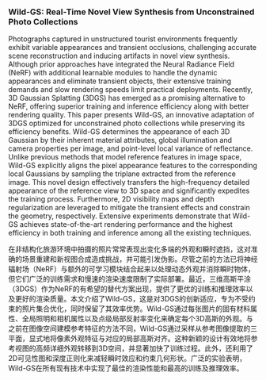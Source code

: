 ### Wild-GS: Real-Time Novel View Synthesis from Unconstrained Photo Collections

Photographs captured in unstructured tourist environments frequently exhibit variable appearances and transient occlusions, challenging accurate scene reconstruction and inducing artifacts in novel view synthesis. Although prior approaches have integrated the Neural Radiance Field (NeRF) with additional learnable modules to handle the dynamic appearances and eliminate transient objects, their extensive training demands and slow rendering speeds limit practical deployments. Recently, 3D Gaussian Splatting (3DGS) has emerged as a promising alternative to NeRF, offering superior training and inference efficiency along with better rendering quality. This paper presents Wild-GS, an innovative adaptation of 3DGS optimized for unconstrained photo collections while preserving its efficiency benefits. Wild-GS determines the appearance of each 3D Gaussian by their inherent material attributes, global illumination and camera properties per image, and point-level local variance of reflectance. Unlike previous methods that model reference features in image space, Wild-GS explicitly aligns the pixel appearance features to the corresponding local Gaussians by sampling the triplane extracted from the reference image. This novel design effectively transfers the high-frequency detailed appearance of the reference view to 3D space and significantly expedites the training process. Furthermore, 2D visibility maps and depth regularization are leveraged to mitigate the transient effects and constrain the geometry, respectively. Extensive experiments demonstrate that Wild-GS achieves state-of-the-art rendering performance and the highest efficiency in both training and inference among all the existing techniques.

在非结构化旅游环境中拍摄的照片常常表现出变化多端的外观和瞬时遮挡，这对准确的场景重建和新视图合成造成挑战，并可能引发伪影。尽管之前的方法已将神经辐射场（NeRF）与额外的可学习模块结合起来以处理动态外观并消除瞬时物体，但它们广泛的训练需求和慢速的渲染速度限制了实际部署。最近，三维高斯平涂（3DGS）作为NeRF的有希望的替代方案出现，提供了更优的训练和推理效率以及更好的渲染质量。本文介绍了Wild-GS，这是对3DGS的创新适应，专为不受约束的照片集合优化，同时保留了其效率优势。Wild-GS通过每张图片的固有材料属性、全局照明和相机属性以及点级局部反射率变化来确定每个3D高斯的外观。与之前在图像空间建模参考特征的方法不同，Wild-GS通过采样从参考图像提取的三平面，显式地将像素外观特征与对应的局部高斯对齐。这种新颖的设计有效地将参考视图的高频详细外观转移到3D空间，并显著加快了训练过程。此外，还利用了2D可见性图和深度正则化来减轻瞬时效应和约束几何形状。广泛的实验表明，Wild-GS在所有现有技术中实现了最佳的渲染性能和最高的训练及推理效率。
